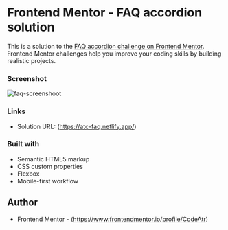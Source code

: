 # Frontend Mentor - FAQ accordion solution

This is a solution to the [FAQ accordion challenge on Frontend Mentor](https://www.frontendmentor.io/challenges/faq-accordion-wyfFdeBwBz). Frontend Mentor challenges help you improve your coding skills by building realistic projects. 

### Screenshot

![faq-screenshoot](https://github.com/CodeAtr/FAQ-accordion/assets/84669551/5e9753c6-a792-463a-bd55-64681c19ef23)



### Links

- Solution URL: (https://atc-faq.netlify.app/)

### Built with

- Semantic HTML5 markup
- CSS custom properties
- Flexbox
- Mobile-first workflow

## Author

- Frontend Mentor - (https://www.frontendmentor.io/profile/CodeAtr)
